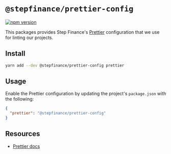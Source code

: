 # `@stepfinance/prettier-config`

[![npm version](https://badge.fury.io/js/@stepfinance%2Fprettier-config.svg)](https://badge.fury.io/js/@stepfinance%2Fprettier-config)

This packages provides Step Finance's [Prettier](https://prettier.io) configuration that we use for linting our projects.

## Install

```sh
yarn add --dev @stepfinance/prettier-config prettier
```

## Usage

Enable the Prettier configuration by updating the project's `package.json` with the following:

```json
{
  "prettier": "@stepfinance/prettier-config"
}
```

## Resources

- [Prettier docs](https://prettier.io/)
